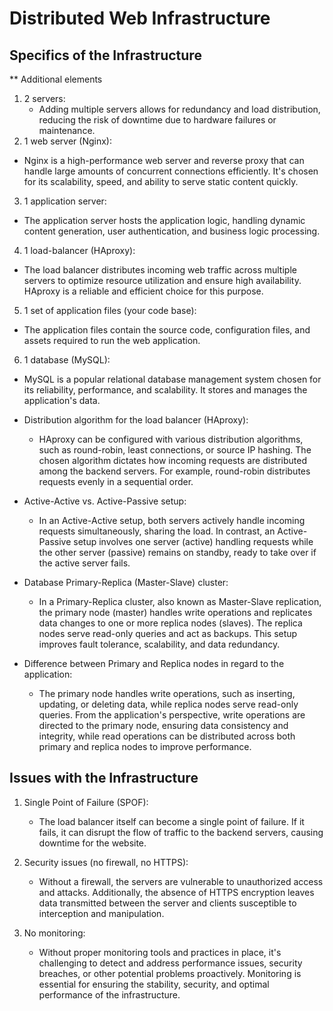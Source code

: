 # Distributed Web Infrastructure

## Specifics of the Infrastructure

** Additional elements
1. 2 servers:
   - Adding multiple servers allows for redundancy and load distribution, reducing the risk of downtime due to hardware failures or maintenance.
 2. 1 web server (Nginx):
   - Nginx is a high-performance web server and reverse proxy that can handle large amounts of concurrent connections efficiently. It's chosen for its scalability, speed, and ability to serve static content quickly.
 3. 1 application server:
   - The application server hosts the application logic, handling dynamic content generation, user authentication, and business logic processing.
 4. 1 load-balancer (HAproxy):
   - The load balancer distributes incoming web traffic across multiple servers to optimize resource utilization and ensure high availability. HAproxy is a reliable and efficient choice for this purpose.
 5. 1 set of application files (your code base):
   - The application files contain the source code, configuration files, and assets required to run the web application.
 6. 1 database (MySQL):
   - MySQL is a popular relational database management system chosen for its reliability, performance, and scalability. It stores and manages the application's data.

* Distribution algorithm for the load balancer (HAproxy):
  - HAproxy can be configured with various distribution algorithms, such as round-robin, least connections, or source IP hashing. The chosen algorithm dictates how incoming requests are distributed among the backend servers. For example, round-robin distributes requests evenly in a sequential order.

* Active-Active vs. Active-Passive setup:
  - In an Active-Active setup, both servers actively handle incoming requests simultaneously, sharing the load. In contrast, an Active-Passive setup involves one server (active) handling requests while the other server (passive) remains on standby, ready to take over if the active server fails.

* Database Primary-Replica (Master-Slave) cluster:
  - In a Primary-Replica cluster, also known as Master-Slave replication, the primary node (master) handles write operations and replicates data changes to one or more replica nodes (slaves). The replica nodes serve read-only queries and act as backups. This setup improves fault tolerance, scalability, and data redundancy.

* Difference between Primary and Replica nodes in regard to the application:
  - The primary node handles write operations, such as inserting, updating, or deleting data, while replica nodes serve read-only queries. From the application's perspective, write operations are directed to the primary node, ensuring data consistency and integrity, while read operations can be distributed across both primary and replica nodes to improve performance.

## Issues with the Infrastructure

1. Single Point of Failure (SPOF):
   - The load balancer itself can become a single point of failure. If it fails, it can disrupt the flow of traffic to the backend servers, causing downtime for the website.

2. Security issues (no firewall, no HTTPS):
   - Without a firewall, the servers are vulnerable to unauthorized access and attacks. Additionally, the absence of HTTPS encryption leaves data transmitted between the server and clients susceptible to interception and manipulation.

3. No monitoring:
   - Without proper monitoring tools and practices in place, it's challenging to detect and address performance issues, security breaches, or other potential problems proactively. Monitoring is essential for ensuring the stability, security, and optimal performance of the infrastructure.
